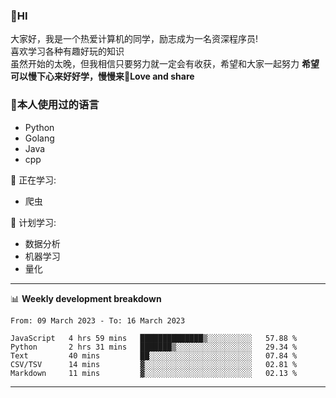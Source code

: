 


### 👋HI
大家好，我是一个热爱计算机的同学，励志成为一名资深程序员!</br>
喜欢学习各种有趣好玩的知识</br>
虽然开始的太晚，但我相信只要努力就一定会有收获，希望和大家一起努力
<b>希望可以慢下心来好好学，慢慢来💪Love and share</b>

### 🧐本人使用过的语言
* Python
* Golang
* Java
* cpp
  
💪 正在学习: 
* 爬虫


🧠 计划学习:
* 数据分析
* 机器学习
* 量化


-------

📊 **Weekly development breakdown**
<!--START_SECTION:waka-->

```text
From: 09 March 2023 - To: 16 March 2023

JavaScript   4 hrs 59 mins   ██████████████▒░░░░░░░░░░   57.88 %
Python       2 hrs 31 mins   ███████▒░░░░░░░░░░░░░░░░░   29.34 %
Text         40 mins         ██░░░░░░░░░░░░░░░░░░░░░░░   07.84 %
CSV/TSV      14 mins         ▓░░░░░░░░░░░░░░░░░░░░░░░░   02.81 %
Markdown     11 mins         ▓░░░░░░░░░░░░░░░░░░░░░░░░   02.13 %
```

<!--END_SECTION:waka-->

-------




<!--
**hanson00/hanson00** is a ✨ _special_ ✨ repository because its `README.md` (this file) appears on your GitHub profile.
Here are some ideas to get you started:
- 🔭 I’m currently working on ...
- 🌱 I’m currently learning ...
- 👯 I’m looking to collaborate on ...
- 🤔 I’m looking for help with ...
- 💬 Ask me about ...
- 📫 How to reach me: ...
- 😄 Pronouns: ...
- ⚡ Fun fact: ...
-->
